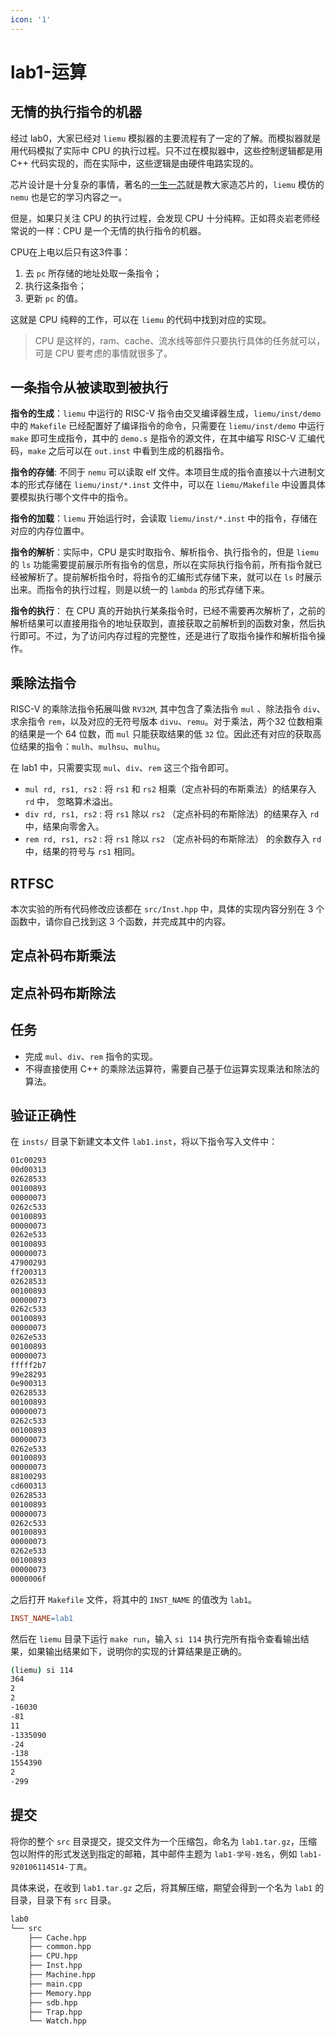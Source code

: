 ```yaml
---
icon: '1'
---
```


# lab1-运算

## 无情的执行指令的机器

经过 lab0，大家已经对 `liemu` 模拟器的主要流程有了一定的了解。而模拟器就是用代码模拟了实际中 CPU 的执行过程。只不过在模拟器中，这些控制逻辑都是用 C++ 代码实现的，而在实际中，这些逻辑是由硬件电路实现的。

芯片设计是十分复杂的事情，著名的[一生一芯](https://ysyx.oscc.cc/)就是教大家造芯片的，`liemu` 模仿的 `nemu` 也是它的学习内容之一。

但是，如果只关注 CPU 的执行过程，会发现 CPU 十分纯粹。正如蒋炎岩老师经常说的一样：CPU 是一个无情的执行指令的机器。

CPU在上电以后只有这3件事：

1. 去 `pc` 所存储的地址处取一条指令；
2. 执行这条指令；
3. 更新 `pc` 的值。

这就是 CPU 纯粹的工作，可以在 `liemu` 的代码中找到对应的实现。

> CPU 是这样的，ram、cache、流水线等部件只要执行具体的任务就可以，可是 CPU 要考虑的事情就很多了。

## 一条指令从被读取到被执行

**指令的生成**：`liemu` 中运行的 RISC-V 指令由交叉编译器生成，`liemu/inst/demo` 中的 `Makefile` 已经配置好了编译指令的命令，只需要在 `liemu/inst/demo` 中运行 `make` 即可生成指令，其中的 `demo.s` 是指令的源文件，在其中编写 RISC-V 汇编代码，`make` 之后可以在 `out.inst` 中看到生成的机器指令。

**指令的存储**: 不同于 `nemu` 可以读取 elf 文件。本项目生成的指令直接以十六进制文本的形式存储在 `liemu/inst/*.inst` 文件中，可以在 `liemu/Makefile` 中设置具体要模拟执行哪个文件中的指令。

**指令的加载**：`liemu` 开始运行时，会读取 `liemu/inst/*.inst` 中的指令，存储在对应的内存位置中。

**指令的解析**：实际中，CPU 是实时取指令、解析指令、执行指令的，但是 `liemu` 的 `ls` 功能需要提前展示所有指令的信息，所以在实际执行指令前，所有指令就已经被解析了。提前解析指令时，将指令的汇编形式存储下来，就可以在 `ls` 时展示出来。而指令的执行过程，则是以统一的 `lambda` 的形式存储下来。

**指令的执行**： 在 CPU 真的开始执行某条指令时，已经不需要再次解析了，之前的解析结果可以直接用指令的地址获取到，直接获取之前解析到的函数对象，然后执行即可。不过，为了访问内存过程的完整性，还是进行了取指令操作和解析指令操作。

## 乘除法指令

RISC-V 的乘除法指令拓展叫做 `RV32M`, 其中包含了乘法指令 `mul` 、除法指令 `div`、求余指令 `rem`，以及对应的无符号版本 `divu`、`remu`。对于乘法，两个32 位数相乘的结果是一个 64 位数，而 `mul` 只能获取结果的低 `32` 位。因此还有对应的获取高位结果的指令：`mulh`、`mulhsu`、`mulhu`。

在 lab1 中，只需要实现 `mul`、`div`、`rem` 这三个指令即可。

- `mul rd, rs1, rs2` : 将 `rs1` 和 `rs2` 相乘（定点补码的布斯乘法）的结果存入 `rd` 中， 忽略算术溢出。
- `div rd, rs1, rs2` : 将 `rs1` 除以 `rs2` （定点补码的布斯除法）的结果存入 `rd` 中，结果向零舍入。
- `rem rd, rs1, rs2` : 将 `rs1` 除以 `rs2` （定点补码的布斯除法） 的余数存入 `rd` 中，结果的符号与 `rs1` 相同。

## RTFSC

本次实验的所有代码修改应该都在 `src/Inst.hpp` 中，具体的实现内容分别在 3 个函数中，请你自己找到这 3 个函数，并完成其中的内容。

## 定点补码布斯乘法


## 定点补码布斯除法


## 任务

- 完成 `mul`、`div`、`rem` 指令的实现。
- 不得直接使用 C++ 的乘除法运算符，需要自己基于位运算实现乘法和除法的算法。

## 验证正确性

在 `insts/` 目录下新建文本文件 `lab1.inst`，将以下指令写入文件中：

```bash
01c00293
00d00313
02628533
00100893
00000073
0262c533
00100893
00000073
0262e533
00100893
00000073
47900293
ff200313
02628533
00100893
00000073
0262c533
00100893
00000073
0262e533
00100893
00000073
fffff2b7
99e28293
0e900313
02628533
00100893
00000073
0262c533
00100893
00000073
0262e533
00100893
00000073
88100293
cd600313
02628533
00100893
00000073
0262c533
00100893
00000073
0262e533
00100893
00000073
0000006f
```

之后打开 `Makefile` 文件，将其中的 `INST_NAME` 的值改为 `lab1`。

```makefile
INST_NAME=lab1
```

然后在 `liemu` 目录下运行 `make run`，输入 `si 114` 执行完所有指令查看输出结果，如果输出结果如下，说明你的实现的计算结果是正确的。

```bash
(liemu) si 114
364
2
2
-16030
-81
11
-1335090
-24
-138
1554390
2
-299
```

## 提交

将你的整个 `src` 目录提交，提交文件为一个压缩包，命名为 `lab1.tar.gz`，压缩包以附件的形式发送到指定的邮箱，其中邮件主题为 `lab1-学号-姓名`，例如 `lab1-920106114514-丁真`。

具体来说，在收到 `lab1.tar.gz` 之后，将其解压缩，期望会得到一个名为 `lab1` 的目录，目录下有 `src` 目录。

```bash
lab0
└── src
    ├── Cache.hpp
    ├── common.hpp
    ├── CPU.hpp
    ├── Inst.hpp
    ├── Machine.hpp
    ├── main.cpp
    ├── Memory.hpp
    ├── sdb.hpp
    ├── Trap.hpp
    └── Watch.hpp
```
